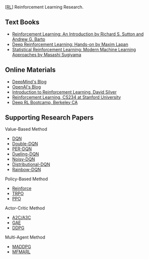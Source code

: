 [[RL](https://en.wikipedia.org/wiki/Reinforcement_learning)] Reinforcement Learning Research.

## Text Books
* [Reinforcement Learning: An Introduction by Richard S. Sutton and Andrew G. Barto](https://web.stanford.edu/class/psych209/Readings/SuttonBartoIPRLBook2ndEd.pdf)
* [Deep Reinforcement Learning: Hands-on by Maxim Lapan](https://www.packtpub.com/data/deep-reinforcement-learning-hands-on-second-edition)
* [Statistical Reinforcement Learning: Modern Machine Learning Approaches by Masashi Sugiyama](https://www.crcpress.com/Statistical-Reinforcement-Learning-Modern-Machine-Learning-Approaches/Sugiyama/p/book/9781439856895)

## Online Materials
* [DeepMind's Blog](https://deepmind.com/blog)
* [OpenAI's Blog](https://openai.com/blog/)
* [Introduction to Reinforcement Learning, David Silver](https://www.youtube.com/playlist?list=PLqYmG7hTraZDM-OYHWgPebj2MfCFzFObQ)
* [Reinforcement Learning, CS234 at Stanford University](https://www.youtube.com/playlist?list=PLoROMvodv4rOSOPzutgyCTapiGlY2Nd8u)
* [Deep RL Bootcamp, Berkeley CA](https://sites.google.com/view/deep-rl-bootcamp/lectures)

## Supporting Research Papers

Value-Based Method

* [DQN](https://arxiv.org/pdf/1312.5602.pdf)
* [Double-DQN](https://arxiv.org/pdf/1509.06461.pdf)
* [PER-DQN](https://arxiv.org/pdf/1511.05952.pdf)
* [Dueling-DQN](https://arxiv.org/pdf/1511.06581.pdf)
* [Noisy-DQN](https://arxiv.org/pdf/1706.10295.pdf)
* [Distributional-DQN](https://arxiv.org/pdf/1710.10044.pdf)
* [Rainbow-DQN](https://arxiv.org/pdf/1710.02298.pdf)

Policy-Based Method

* [Reinforce](https://link.springer.com/content/pdf/10.1007/BF00992696.pdf)
* [TRPO](https://arxiv.org/pdf/1502.05477.pdf)
* [PPO](https://arxiv.org/pdf/1707.06347.pdf)

Actor-Critic Method
* [A2C/A3C](https://arxiv.org/pdf/1602.01783.pdf)
* [GAE](https://arxiv.org/pdf/1506.02438.pdf)
* [DDPG](https://arxiv.org/pdf/1509.02971.pdf)

Multi-Agent Method
* [MADDPG](https://arxiv.org/pdf/1706.02275.pdf)
* [MFMARL](https://arxiv.org/pdf/1802.05438.pdf)
